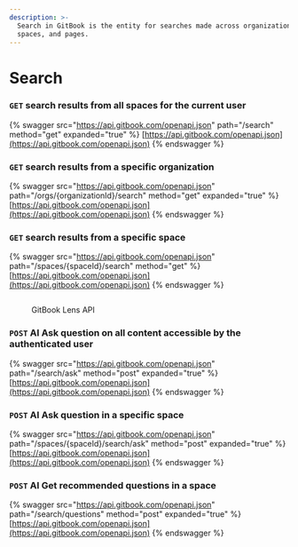 ```yaml
---
description: >-
  Search in GitBook is the entity for searches made across organizations,
  spaces, and pages.
---
```


# Search

### `GET` search results from all spaces for the current user

{% swagger src="https://api.gitbook.com/openapi.json" path="/search" method="get" expanded="true" %}
[https://api.gitbook.com/openapi.json](https://api.gitbook.com/openapi.json)
{% endswagger %}

### `GET` search results from a specific organization

{% swagger src="https://api.gitbook.com/openapi.json" path="/orgs/{organizationId}/search" method="get" expanded="true" %}
[https://api.gitbook.com/openapi.json](https://api.gitbook.com/openapi.json)
{% endswagger %}

### `GET` search results from a specific space

{% swagger src="https://api.gitbook.com/openapi.json" path="/spaces/{spaceId}/search" method="get" %}
[https://api.gitbook.com/openapi.json](https://api.gitbook.com/openapi.json)
{% endswagger %}







<figure><img src="../../.gitbook/assets/GitBook AI - Lens horizontal (1).png" alt=""><figcaption><p>GitBook Lens API</p></figcaption></figure>

### `POST` AI Ask question on all content accessible by the authenticated user

{% swagger src="https://api.gitbook.com/openapi.json" path="/search/ask" method="post" expanded="true" %}
[https://api.gitbook.com/openapi.json](https://api.gitbook.com/openapi.json)
{% endswagger %}

### `POST` AI Ask question in a specific space&#x20;

{% swagger src="https://api.gitbook.com/openapi.json" path="/spaces/{spaceId}/search/ask" method="post" expanded="true" %}
[https://api.gitbook.com/openapi.json](https://api.gitbook.com/openapi.json)
{% endswagger %}

### `POST` AI Get recommended questions in a space

{% swagger src="https://api.gitbook.com/openapi.json" path="/search/questions" method="post" expanded="true" %}
[https://api.gitbook.com/openapi.json](https://api.gitbook.com/openapi.json)
{% endswagger %}
